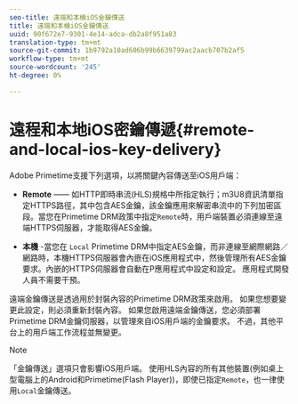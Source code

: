 ```yaml
---
seo-title: 遠端和本機iOS金鑰傳送
title: 遠端和本機iOS金鑰傳送
uuid: 90f672e7-9301-4e14-adca-db2a8f951a83
translation-type: tm+mt
source-git-commit: 1b9792a10ad606b99b6639799ac2aacb707b2af5
workflow-type: tm+mt
source-wordcount: '245'
ht-degree: 0%

---
```



# 遠程和本地iOS密鑰傳遞{#remote-and-local-ios-key-delivery}

Adobe Primetime支援下列選項，以將關鍵內容傳送至iOS用戶端：

* **Remote**  —— 如HTTP即時串流(HLS)規格中所指定執行；m3U8資訊清單指定HTTPS路徑，其中包含AES金鑰，該金鑰應用來解密串流中的下列加密區段。當您在Primetime DRM政策中指定`Remote`時，用戶端裝置必須連線至遠端HTTPS伺服器，才能取得AES金鑰。

* **本機** -當您在 `Local` Primetime DRM中指定AES金鑰，而非連線至網際網路／網路時，本機HTTPS伺服器會內嵌在iOS應用程式中，然後管理所有AES金鑰要求。內嵌的HTTPS伺服器會自動在P應用程式中設定和設定。 應用程式開發人員不需要干預。

遠端金鑰傳送是透過用於封裝內容的Primetime DRM政策來啟用。 如果您想要變更此設定，則必須重新封裝內容。 如果您啟用遠端金鑰傳送，您必須部署Primetime DRM金鑰伺服器，以管理來自iOS用戶端的金鑰要求。 不過，其他平台上的用戶端工作流程並無變更。

>[!NOTE]
>
>「金鑰傳送」選項只會影響iOS用戶端。 使用HLS內容的所有其他裝置(例如桌上型電腦上的Android和Primetime(Flash Player))，即使已指定`Remote`，也一律使用`Local`金鑰傳送。

